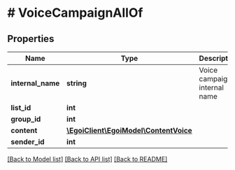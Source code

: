 # # VoiceCampaignAllOf

## Properties

Name | Type | Description | Notes
------------ | ------------- | ------------- | -------------
**internal_name** | **string** | Voice campaign internal name | [optional]
**list_id** | **int** |  | [optional]
**group_id** | **int** |  | [optional]
**content** | [**\EgoiClient\EgoiModel\ContentVoice**](ContentVoice.md) |  | [optional]
**sender_id** | **int** |  | [optional]

[[Back to Model list]](../../README.md#models) [[Back to API list]](../../README.md#endpoints) [[Back to README]](../../README.md)
